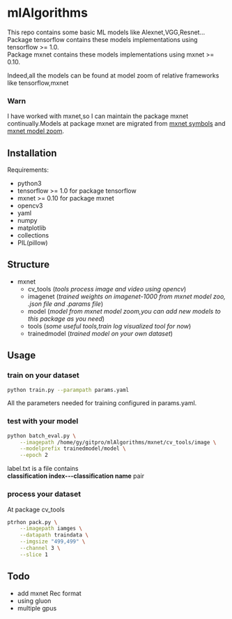 # mlAlgorithms
This repo contains some basic ML models like Alexnet,VGG,Resnet...<br/>
Package tensorflow contains these models implementations using tensorflow >= 1.0.<br/>
Package mxnet contains these models implementations using mxnet >= 0.10.

Indeed,all the models can be found at model zoom of relative frameworks like tensorflow,mxnet

### Warn
I have worked with mxnet,so I can maintain the package mxnet continually.Models at package 
mxnet are migrated from [mxnet symbols](https://github.com/apache/incubator-mxnet/tree/master/example) 
and [mxnet model zoom](http://data.mxnet.io/models/).

## Installation
Requirements:
* python3
* tensorflow >= 1.0 for package tensorflow
* mxnet >= 0.10 for package mxnet
* opencv3
* yaml
* numpy
* matplotlib
* collections
* PIL(pillow)

## Structure
- mxnet
    - cv_tools (*tools process image and video using opencv*)
    - imagenet (*trained weights on imagenet-1000 from mxnet model zoo, .json file and .params file*)
    - model (*model from mxnet model zoom,you can add new models to this package as you need*)
    - tools (*some useful tools,train log visualized tool for now*)
    - trainedmodel (*trained model on your own dataset*)

## Usage

### train on your dataset

```bash
python train.py --parampath params.yaml
```
All the parameters needed for training configured in params.yaml.

### test with your model
```bash
python batch_eval.py \
    --imagepath /home/gy/gitpro/mlAlgorithms/mxnet/cv_tools/image \
    --modelprefix trainedmodel/model \
    --epoch 2
```
label.txt is a file contains <br/>
<b>classification index---classification name</b> pair

### process your dataset
At package cv_tools
```bash
ptrhon pack.py \
    --imagepath iamges \
    --datapath traindata \
    --imgsize "499,499" \
    --channel 3 \
    --slice 1
```


## Todo
- add mxnet Rec format
- using gluon
- multiple gpus